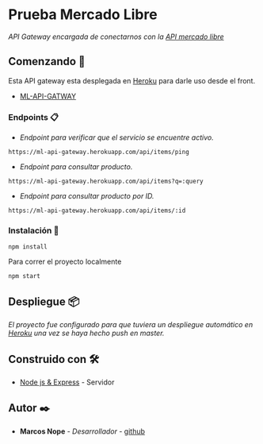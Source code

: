 # Prueba Mercado Libre

_API Gateway encargada de conectarnos con la [API mercado libre](https://api.mercadolibre.com)_


## Comenzando 🚀

Esta API gateway esta desplegada en [Heroku](https://www.heroku.com/) para darle uso desde el front.
* [ML-API-GATWAY](https://ml-api-gateway.herokuapp.com/api/items/ping) 

### Endpoints  📋
* _Endpoint para verificar que el servicio se encuentre activo._
```
https://ml-api-gateway.herokuapp.com/api/items/ping
```
* _Endpoint para consultar producto._

```
https://ml-api-gateway.herokuapp.com/api/items?q=:query
```
* _Endpoint para consultar producto por ID._
```
https://ml-api-gateway.herokuapp.com/api/items/:id
```

### Instalación 🔧

```
npm install
```

Para correr el proyecto localmente

```
npm start
```

## Despliegue 📦

_El proyecto fue configurado para que tuviera un despliegue automático en [Heroku](https://www.heroku.com/) una vez se haya hecho push en master._

## Construido con 🛠️

* [Node js & Express](https://nodejs.org/es/) - Servidor

## Autor ✒️

* **Marcos Nope** - *Desarrollador* - [github](https://github.com/marcosnope)
